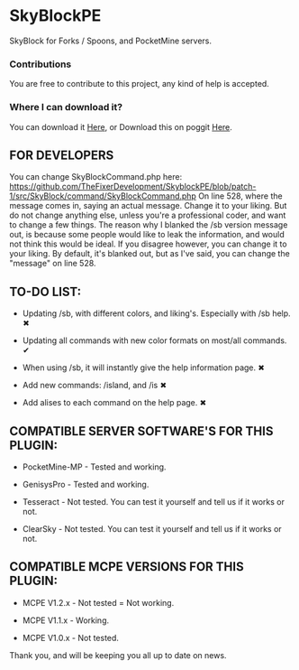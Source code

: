 # SkyBlockPE
SkyBlock for Forks / Spoons, and PocketMine servers.
### Contributions
You are free to contribute to this project, any kind of help is accepted.
### Where I can download it?
You can download it [Here](https://github.com/TheFixerDevelopment/SkyblockPE/releases/tag/v0.2.0), or Download this on poggit [Here](https://poggit.pmmp.io/ci/TheFixerDevelopment/SkyblockPE/SkyBlock).



## FOR DEVELOPERS

You can change SkyBlockCommand.php here:
https://github.com/TheFixerDevelopment/SkyblockPE/blob/patch-1/src/SkyBlock/command/SkyBlockCommand.php
On line 528, where the message comes in, saying an actual message.
Change it to your liking. But do not change anything else, unless you're a professional coder, and want to change a few things.
The reason why I blanked the /sb version message out, is because some people would like to leak the information, and would not think this would be ideal. If you disagree however, you can change it to your liking. By default, it's blanked out, but as I've said, you can change the "message" on line 528.


## TO-DO LIST:

* Updating /sb, with different colors, and liking's. Especially with /sb help. ✖

* Updating all commands with new color formats on most/all commands. ✔

* When using /sb, it will instantly give the help information page. ✖

* Add new commands: /island, and /is ✖

* Add alises to each command on the help page. ✖


## COMPATIBLE SERVER SOFTWARE'S FOR THIS PLUGIN:

* PocketMine-MP - Tested and working.

* GenisysPro - Tested and working.

* Tesseract - Not tested. You can test it yourself and tell us if it works or not.

* ClearSky - Not tested. You can test it yourself and tell us if it works or not.


## COMPATIBLE MCPE VERSIONS FOR THIS PLUGIN:

* MCPE V1.2.x - Not tested = Not working.

* MCPE V1.1.x - Working.

* MCPE V1.0.x - Not tested.

Thank you, and will be keeping you all up to date on news.
